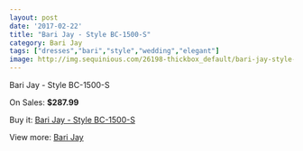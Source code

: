 ```yaml
---
layout: post
date: '2017-02-22'
title: "Bari Jay - Style BC-1500-S"
category: Bari Jay
tags: ["dresses","bari","style","wedding","elegant"]
image: http://img.sequinious.com/26198-thickbox_default/bari-jay-style-bc-1500-s.jpg
---
```

Bari Jay - Style BC-1500-S

On Sales: **$287.99**
<a href="https://www.sequinious.com/bari-jay/10740-bari-jay-style-bc-1500-s.html"><amp-img layout="responsive" width="600" height="600" src="//img.sequinious.com/26198-thickbox_default/bari-jay-style-bc-1500-s.jpg" alt="Bari Jay - Style BC-1500-S 0" /></a>
<a href="https://www.sequinious.com/bari-jay/10740-bari-jay-style-bc-1500-s.html"><amp-img layout="responsive" width="600" height="600" src="//img.sequinious.com/26200-thickbox_default/bari-jay-style-bc-1500-s.jpg" alt="Bari Jay - Style BC-1500-S 1" /></a>
<a href="https://www.sequinious.com/bari-jay/10740-bari-jay-style-bc-1500-s.html"><amp-img layout="responsive" width="600" height="600" src="//img.sequinious.com/26199-thickbox_default/bari-jay-style-bc-1500-s.jpg" alt="Bari Jay - Style BC-1500-S 2" /></a>

Buy it: [Bari Jay - Style BC-1500-S](https://www.sequinious.com/bari-jay/10740-bari-jay-style-bc-1500-s.html "Bari Jay - Style BC-1500-S")

View more: [Bari Jay](https://www.sequinious.com/17-bari-jay "Bari Jay")